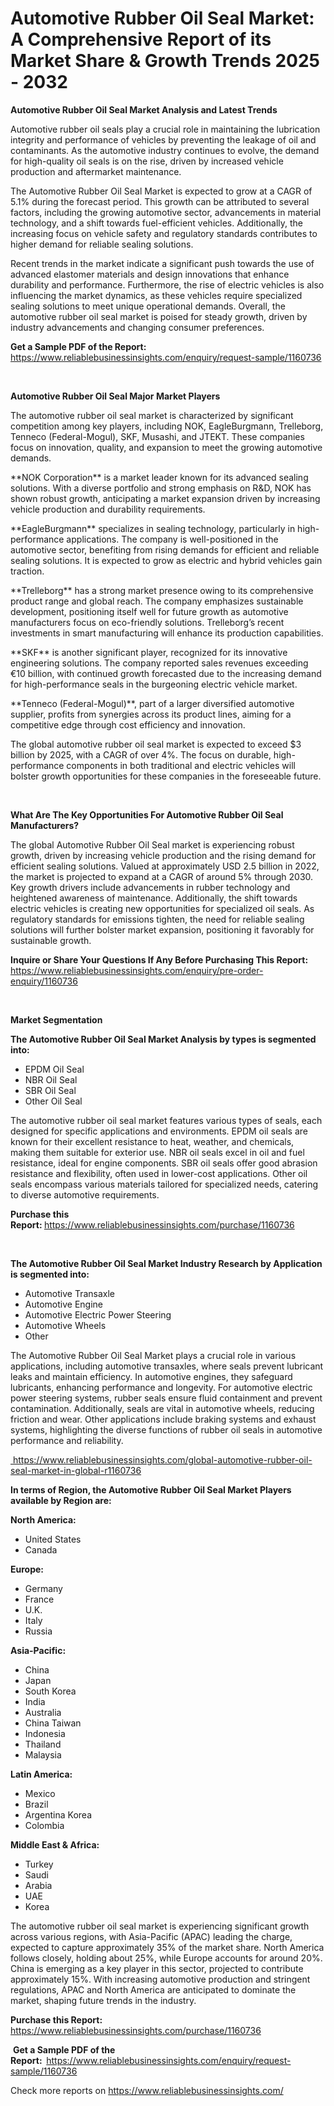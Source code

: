 <p><h1>Automotive Rubber Oil Seal Market: A Comprehensive Report of its Market Share & Growth Trends 2025 - 2032</h1></p><p><strong>Automotive Rubber Oil Seal Market Analysis and Latest Trends</strong></p>
<p><p>Automotive rubber oil seals play a crucial role in maintaining the lubrication integrity and performance of vehicles by preventing the leakage of oil and contaminants. As the automotive industry continues to evolve, the demand for high-quality oil seals is on the rise, driven by increased vehicle production and aftermarket maintenance.</p><p>The Automotive Rubber Oil Seal Market is expected to grow at a CAGR of 5.1% during the forecast period. This growth can be attributed to several factors, including the growing automotive sector, advancements in material technology, and a shift towards fuel-efficient vehicles. Additionally, the increasing focus on vehicle safety and regulatory standards contributes to higher demand for reliable sealing solutions.</p><p>Recent trends in the market indicate a significant push towards the use of advanced elastomer materials and design innovations that enhance durability and performance. Furthermore, the rise of electric vehicles is also influencing the market dynamics, as these vehicles require specialized sealing solutions to meet unique operational demands. Overall, the automotive rubber oil seal market is poised for steady growth, driven by industry advancements and changing consumer preferences.</p></p>
<p><strong>Get a Sample PDF of the Report:&nbsp;</strong> <a href="https://www.reliablebusinessinsights.com/enquiry/request-sample/1160736?utm_campaign=3314&utm_medium=2&utm_source=Github&utm_content=ia&utm_term=22032025&utm_id=automotive-rubber-oil-seal">https://www.reliablebusinessinsights.com/enquiry/request-sample/1160736</a></p>
<p>&nbsp;</p>
<p><strong>Automotive Rubber Oil Seal Major Market Players</strong></p>
<p><p>The automotive rubber oil seal market is characterized by significant competition among key players, including NOK, EagleBurgmann, Trelleborg, Tenneco (Federal-Mogul), SKF, Musashi, and JTEKT. These companies focus on innovation, quality, and expansion to meet the growing automotive demands.</p><p>**NOK Corporation** is a market leader known for its advanced sealing solutions. With a diverse portfolio and strong emphasis on R&D, NOK has shown robust growth, anticipating a market expansion driven by increasing vehicle production and durability requirements.</p><p>**EagleBurgmann** specializes in sealing technology, particularly in high-performance applications. The company is well-positioned in the automotive sector, benefiting from rising demands for efficient and reliable sealing solutions. It is expected to grow as electric and hybrid vehicles gain traction.</p><p>**Trelleborg** has a strong market presence owing to its comprehensive product range and global reach. The company emphasizes sustainable development, positioning itself well for future growth as automotive manufacturers focus on eco-friendly solutions. Trelleborg’s recent investments in smart manufacturing will enhance its production capabilities.</p><p>**SKF** is another significant player, recognized for its innovative engineering solutions. The company reported sales revenues exceeding €10 billion, with continued growth forecasted due to the increasing demand for high-performance seals in the burgeoning electric vehicle market.</p><p>**Tenneco (Federal-Mogul)**, part of a larger diversified automotive supplier, profits from synergies across its product lines, aiming for a competitive edge through cost efficiency and innovation.</p><p>The global automotive rubber oil seal market is expected to exceed $3 billion by 2025, with a CAGR of over 4%. The focus on durable, high-performance components in both traditional and electric vehicles will bolster growth opportunities for these companies in the foreseeable future.</p></p>
<p>&nbsp;</p>
<p><strong>What Are The Key Opportunities For Automotive Rubber Oil Seal Manufacturers?</strong></p>
<p><p>The global Automotive Rubber Oil Seal market is experiencing robust growth, driven by increasing vehicle production and the rising demand for efficient sealing solutions. Valued at approximately USD 2.5 billion in 2022, the market is projected to expand at a CAGR of around 5% through 2030. Key growth drivers include advancements in rubber technology and heightened awareness of maintenance. Additionally, the shift towards electric vehicles is creating new opportunities for specialized oil seals. As regulatory standards for emissions tighten, the need for reliable sealing solutions will further bolster market expansion, positioning it favorably for sustainable growth.</p></p>
<p><strong>Inquire or Share Your Questions If Any Before Purchasing This Report:</strong> <a href="https://www.reliablebusinessinsights.com/enquiry/pre-order-enquiry/1160736?utm_campaign=3314&utm_medium=2&utm_source=Github&utm_content=ia&utm_term=22032025&utm_id=automotive-rubber-oil-seal">https://www.reliablebusinessinsights.com/enquiry/pre-order-enquiry/1160736</a></p>
<p>&nbsp;</p>
<p><strong>Market Segmentation</strong></p>
<p><strong>The Automotive Rubber Oil Seal Market Analysis by types is segmented into:</strong></p>
<p><ul><li>EPDM Oil Seal</li><li>NBR Oil Seal</li><li>SBR Oil Seal</li><li>Other Oil Seal</li></ul></p>
<p><p>The automotive rubber oil seal market features various types of seals, each designed for specific applications and environments. EPDM oil seals are known for their excellent resistance to heat, weather, and chemicals, making them suitable for exterior use. NBR oil seals excel in oil and fuel resistance, ideal for engine components. SBR oil seals offer good abrasion resistance and flexibility, often used in lower-cost applications. Other oil seals encompass various materials tailored for specialized needs, catering to diverse automotive requirements.</p></p>
<p><strong>Purchase this Report:&nbsp;</strong><a href="https://www.reliablebusinessinsights.com/purchase/1160736?utm_campaign=3314&utm_medium=2&utm_source=Github&utm_content=ia&utm_term=22032025&utm_id=automotive-rubber-oil-seal">https://www.reliablebusinessinsights.com/purchase/1160736</a></p>
<p>&nbsp;</p>
<p><strong>The Automotive Rubber Oil Seal Market Industry Research by Application is segmented into:</strong></p>
<p><ul><li>Automotive Transaxle</li><li>Automotive Engine</li><li>Automotive Electric Power Steering</li><li>Automotive Wheels</li><li>Other</li></ul></p>
<p><p>The Automotive Rubber Oil Seal Market plays a crucial role in various applications, including automotive transaxles, where seals prevent lubricant leaks and maintain efficiency. In automotive engines, they safeguard lubricants, enhancing performance and longevity. For automotive electric power steering systems, rubber seals ensure fluid containment and prevent contamination. Additionally, seals are vital in automotive wheels, reducing friction and wear. Other applications include braking systems and exhaust systems, highlighting the diverse functions of rubber oil seals in automotive performance and reliability.</p></p>
<p><a href="https://www.reliablebusinessinsights.com/global-automotive-rubber-oil-seal-market-in-global-r1160736?utm_campaign=3314&utm_medium=2&utm_source=Github&utm_content=ia&utm_term=22032025&utm_id=automotive-rubber-oil-seal">&nbsp;https://www.reliablebusinessinsights.com/global-automotive-rubber-oil-seal-market-in-global-r1160736</a></p>
<p><strong>In terms of Region, the Automotive Rubber Oil Seal Market Players available by Region are:</strong></p>
<p>
    <p> <strong> North America: </strong>
        <ul>
            <li>United States</li>
            <li>Canada</li>
        </ul>
        </p> 
    <p> <strong> Europe: </strong>
        <ul>
            <li>Germany</li>
            <li>France</li>
            <li>U.K.</li>
            <li>Italy</li>
            <li>Russia</li>
        </ul>
        </p> 
    <p> <strong> Asia-Pacific: </strong>
        <ul>
            <li>China</li>
            <li>Japan</li>
            <li>South Korea</li>
            <li>India</li>
            <li>Australia</li>
            <li>China Taiwan</li>
            <li>Indonesia</li>
            <li>Thailand</li>
            <li>Malaysia</li>
        </ul>
        </p> 
    <p> <strong> Latin America: </strong>
        <ul>
            <li>Mexico</li>
            <li>Brazil</li>
            <li>Argentina Korea</li>
            <li>Colombia</li>
        </ul>
        </p> 
    <p> <strong> Middle East & Africa: </strong>
        <ul>
            <li>Turkey</li>
            <li>Saudi</li>
            <li>Arabia</li>
            <li>UAE</li>
            <li>Korea</li>
        </ul>
    </p>
    </p>
<p><p>The automotive rubber oil seal market is experiencing significant growth across various regions, with Asia-Pacific (APAC) leading the charge, expected to capture approximately 35% of the market share. North America follows closely, holding about 25%, while Europe accounts for around 20%. China is emerging as a key player in this sector, projected to contribute approximately 15%. With increasing automotive production and stringent regulations, APAC and North America are anticipated to dominate the market, shaping future trends in the industry.</p></p>
<p><strong>Purchase this Report: </strong><a href="https://www.reliablebusinessinsights.com/purchase/1160736?utm_campaign=3314&utm_medium=2&utm_source=Github&utm_content=ia&utm_term=22032025&utm_id=automotive-rubber-oil-seal">https://www.reliablebusinessinsights.com/purchase/1160736</a></p>
<p>&nbsp;<strong>Get a Sample PDF of the Report:&nbsp;&nbsp;</strong><a href="https://www.reliablebusinessinsights.com/enquiry/request-sample/1160736?utm_campaign=3314&utm_medium=2&utm_source=Github&utm_content=ia&utm_term=22032025&utm_id=automotive-rubber-oil-seal">https://www.reliablebusinessinsights.com/enquiry/request-sample/1160736</a></p>
<p><strong></strong></p>
<p>Check more reports on <a href="https://www.reliablebusinessinsights.com/?utm_campaign=3314&utm_medium=2&utm_source=Github&utm_content=ia&utm_term=22032025&utm_id=automotive-rubber-oil-seal">https://www.reliablebusinessinsights.com/</a></p>